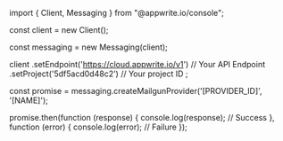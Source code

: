 import { Client,  Messaging } from "@appwrite.io/console";

const client = new Client();

const messaging = new Messaging(client);

client
    .setEndpoint('https://cloud.appwrite.io/v1') // Your API Endpoint
    .setProject('5df5acd0d48c2') // Your project ID
;

const promise = messaging.createMailgunProvider('[PROVIDER_ID]', '[NAME]');

promise.then(function (response) {
    console.log(response); // Success
}, function (error) {
    console.log(error); // Failure
});